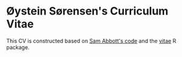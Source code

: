 # Øystein Sørensen's Curriculum Vitae

This CV is constructed based on [Sam Abbott's code](https://github.com/seabbs/cv) and the [vitae](https://cran.r-project.org/package=vitae) R package.